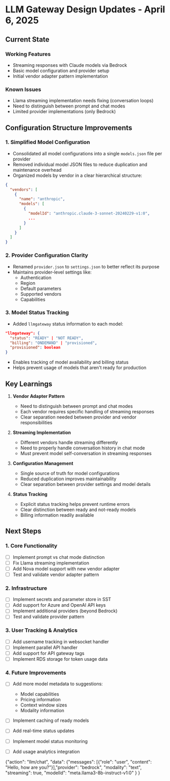 # LLM Gateway Design Updates - April 6, 2025

## Current State

### Working Features
- Streaming responses with Claude models via Bedrock
- Basic model configuration and provider setup
- Initial vendor adapter pattern implementation

### Known Issues
- Llama streaming implementation needs fixing (conversation loops)
- Need to distinguish between prompt and chat modes
- Limited provider implementations (only Bedrock)

## Configuration Structure Improvements

### 1. Simplified Model Configuration
- Consolidated all model configurations into a single `models.json` file per provider
- Removed individual model JSON files to reduce duplication and maintenance overhead
- Organized models by vendor in a clear hierarchical structure:
```json
{
  "vendors": [
    {
      "name": "anthropic",
      "models": [
        {
          "modelId": "anthropic.claude-3-sonnet-20240229-v1:0",
          ...
        }
      ]
    }
  ]
}
```

### 2. Provider Configuration Clarity
- Renamed `provider.json` to `settings.json` to better reflect its purpose
- Maintains provider-level settings like:
  - Authentication
  - Region
  - Default parameters
  - Supported vendors
  - Capabilities

### 3. Model Status Tracking
- Added `llmgateway` status information to each model:
```json
"llmgateway": {
  "status": "READY" | "NOT READY",
  "billing": "ONDEMAND" | "provisioned",
  "provisioned": boolean
}
```
- Enables tracking of model availability and billing status
- Helps prevent usage of models that aren't ready for production

## Key Learnings

1. **Vendor Adapter Pattern**
   - Need to distinguish between prompt and chat modes
   - Each vendor requires specific handling of streaming responses
   - Clear separation needed between provider and vendor responsibilities

2. **Streaming Implementation**
   - Different vendors handle streaming differently
   - Need to properly handle conversation history in chat mode
   - Must prevent model self-conversation in streaming responses

3. **Configuration Management**
   - Single source of truth for model configurations
   - Reduced duplication improves maintainability
   - Clear separation between provider settings and model details

4. **Status Tracking**
   - Explicit status tracking helps prevent runtime errors
   - Clear distinction between ready and not-ready models
   - Billing information readily available

## Next Steps

### 1. Core Functionality
- [ ] Implement prompt vs chat mode distinction
- [ ] Fix Llama streaming implementation
- [ ] Add Nova model support with new vendor adapter
- [ ] Test and validate vendor adapter pattern

### 2. Infrastructure
- [ ] Implement secrets and parameter store in SST
- [ ] Add support for Azure and OpenAI API keys
- [ ] Implement additional providers (beyond Bedrock)
- [ ] Test and validate provider pattern

### 3. User Tracking & Analytics
- [ ] Add username tracking in websocket handler
- [ ] Implement parallel API handler
- [ ] Add support for API gateway tags
- [ ] Implement RDS storage for token usage data

### 4. Future Improvements
- [ ] Add more model metadata to suggestions:
  - Model capabilities
  - Pricing information
  - Context window sizes
  - Modality information
- [ ] Implement caching of ready models
- [ ] Add real-time status updates
- [ ] Implement model status monitoring
- [ ] Add usage analytics integration



{"action": "llm/chat", "data": {"messages": [{"role": "user", "content": "Hello, how are you?"}],"provider": "bedrock", "modality": "text", "streaming": true, "modelId": "meta.llama3-8b-instruct-v1:0" } }